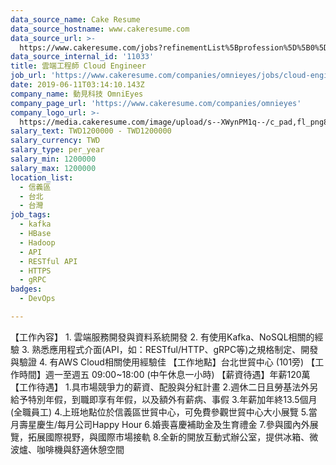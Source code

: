 ```yaml
---
data_source_name: Cake Resume
data_source_hostname: www.cakeresume.com
data_source_url: >-
  https://www.cakeresume.com/jobs?refinementList%5Bprofession%5D%5B0%5D=tech_devops&refi[…]5D=per_year&range%5Bsalary_range%5D%5Bmin%5D=1000000&page=2
data_source_internal_id: '11033'
title: 雲端工程師 Cloud Engineer
job_url: 'https://www.cakeresume.com/companies/omnieyes/jobs/cloud-engineer-245fd2'
date: 2019-06-11T03:14:10.143Z
company_name: 動見科技 OmniEyes
company_page_url: 'https://www.cakeresume.com/companies/omnieyes'
company_logo_url: >-
  https://media.cakeresume.com/image/upload/s--XWynPM1q--/c_pad,fl_png8,h_200,w_200/v1615194351/cnooukbovmmzkplynmzg.png
salary_text: TWD1200000 - TWD1200000
salary_currency: TWD
salary_type: per_year
salary_min: 1200000
salary_max: 1200000
location_list:
  - 信義區
  - 台北
  - 台灣
job_tags:
  - kafka
  - HBase
  - Hadoop
  - API
  - RESTful API
  - HTTPS
  - gRPC
badges:
  - DevOps

---
```


【工作內容】 1. 雲端服務開發與資料系統開發 2. 有使用Kafka、NoSQL相關的經驗 3. 熟悉應用程式介面(API，如：RESTful/HTTP、gRPC等)之規格制定、開發與驗證 4. 有AWS Cloud相關使用經驗佳 【工作地點】台北世貿中心 (101旁) 【工作時間】週一至週五 09:00~18:00 (中午休息一小時) 【薪資待遇】年薪120萬 【工作待遇】 1.具市場競爭力的薪資、配股與分紅計畫 2.週休二日且勞基法外另給予特別年假，到職即享有年假，以及額外有薪病、事假 3.年薪加年終13.5個月 (全職員工) 4.上班地點位於信義區世貿中心，可免費參觀世貿中心大小展覽 5.當月壽星慶生/每月公司Happy Hour 6.婚喪喜慶補助金及生育禮金 7.參與國內外展覽，拓展國際視野，與國際市場接軌 8.全新的開放互動式辦公室，提供冰箱、微波爐、咖啡機與舒適休憩空間